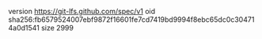 version https://git-lfs.github.com/spec/v1
oid sha256:fb6579524007ebf9872f16601fe7cd7419bd9994f8ebc65dc0c304714a0d1541
size 2999
